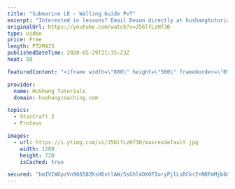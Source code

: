 ```yaml
---
title: "Submarine LE - Walling Guide PvT"
excerpt: "Interested in lessons? Email Devon directly at hushangtutorials@outlook.com ------------------------------------------------------------------------------------------------------- Want to support HuShang Tutorials directly? Patreon is a website where you can contribute a monthly donation that will help"
originalUrl: https://youtube.com/watch?v=J56lfLzHf30
type: video
price: Free
length: PT2M41S
publishedDateTime: 2020-05-29T21:35:23Z
heat: 50

featuredContent: "<iframe width=\"800\" height=\"500\" frameborder=\"0\" src=\"https://www.youtube.com/embed/J56lfLzHf30\" allow=\"accelerometer; autoplay; encrypted-media; gyroscope; picture-in-picture\" allowfullscreen></iframe>"

provider:
  name: HuShang Tutorials
  domain: hushangcoaching.com

topics:
  - StarCraft 2
  - Protoss

images:
  - url: https://i.ytimg.com/vi/J56lfLzHf30/maxresdefault.jpg
    width: 1280
    height: 720
    isCached: true

secured: "hmIVIWUpzVn96658ZKsH6vtlAW/SsGhl4OXOFIuryPjlLsRCkr2+NDFmMjb60CTkizQupGrkpM1pBJtCwG5nu/RIY15eJ0slDXGOgsNtU+JpWXx3FoQwngcrWl7yutmwG3PLrVMXmq4sBSDX0IvEqqe1EkWtPfMXt1FNbZk1zKojdwcJxnWqsACppEmZCf6MXfIoqRPMLQ/0NllAUa34ld5X/HeJ5EDY0LRPT/hggU03KTWSf05eguhxW45AgtzOu0nVZui8aa/U5DWTrv6tSR9NciPy43JIXPqk9dmtGAAq/DDdZzuZajcwYfiNmo1OJSBsKh1a2RRMe1O5ySVhvuFAA5jdnHfhricWJ1vx0k1zQF/LWgk6G7aP6z0JPP6MWySQ4UDDbmhgWEIyx0dPKtRYw+U03Pee4RDH48Lsse0=;RuivHHSoLgsHjsSkdPiRlQ=="
---
```


